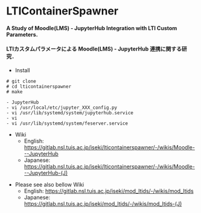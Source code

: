 # LTIContainerSpawner

#### A Study of Moodle(LMS) - JupyterHub Integration with LTI Custom Parameters.
#### LTIカスタムパラメータによる Moodle(LMS) - JupyterHub 連携に関する研究．

- Install
```
# git clone 
# cd lticontainerspawner
# make
```
    - JupyterHub  
    - vi /usr/local/etc/jupyter_XXX_config.py
    - vi /usr/lib/systemd/system/jupyterhub.service
    - vi 
    - vi /usr/lib/systemd/system/feserver.service

- Wiki
    - English:  https://gitlab.nsl.tuis.ac.jp/iseki/lticontainerspawner/-/wikis/Moodle---JupyterHub
    - Japanese: https://gitlab.nsl.tuis.ac.jp/iseki/lticontainerspawner/-/wikis/Moodle---JupyterHub-(J)

* Please see also bellow Wiki 
    * English:  https://gitlab.nsl.tuis.ac.jp/iseki/mod_ltids/-/wikis/mod_ltids
    * Japanese: https://gitlab.nsl.tuis.ac.jp/iseki/mod_ltids/-/wikis/mod_ltids-(J)
